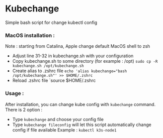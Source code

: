 # Kubechange

Simple bash script for change kubectl config

### MacOS installation :
Note : starting from Catalina, Apple change default MacOS shell to zsh
- Adjust line 31-32 in kubechange.sh with your configuration
- Copy kubechange.sh to some directory (for example : /opt) 
`sudo cp -R kubechange.sh /opt/kubechange.sh`
- Create alias to .zshrc file 
`echo 'alias kubechange="bash /opt/kubechange.sh"' >> $HOME/.zshrc`
- Reload .zshrc file
`source $HOME/.zshrc

### Usage :
After installation, you can change kube config with `kubechange` command. There is 2 option : 
- Type `kubechange` and choose your config file
- Type `kubechange fileconfig` will let this script automatically change config if file available
Example :
`kubectl k3s-node1`
